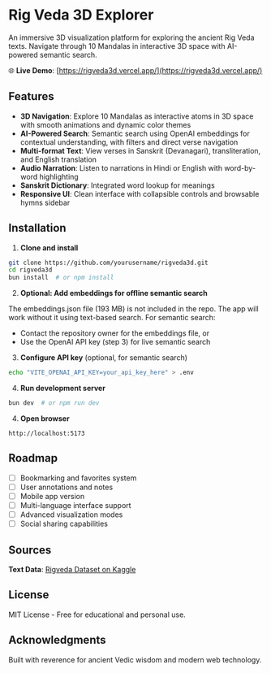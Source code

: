 # Rig Veda 3D Explorer

An immersive 3D visualization platform for exploring the ancient Rig Veda texts. Navigate through 10 Mandalas in interactive 3D space with AI-powered semantic search.

🌐 **Live Demo**: [https://rigveda3d.vercel.app/](https://rigveda3d.vercel.app/)

## Features

- **3D Navigation**: Explore 10 Mandalas as interactive atoms in 3D space with smooth animations and dynamic color themes
- **AI-Powered Search**: Semantic search using OpenAI embeddings for contextual understanding, with filters and direct verse navigation
- **Multi-format Text**: View verses in Sanskrit (Devanagari), transliteration, and English translation
- **Audio Narration**: Listen to narrations in Hindi or English with word-by-word highlighting
- **Sanskrit Dictionary**: Integrated word lookup for meanings
- **Responsive UI**: Clean interface with collapsible controls and browsable hymns sidebar

## Installation

1. **Clone and install**

```bash
git clone https://github.com/yourusername/rigveda3d.git
cd rigveda3d
bun install  # or npm install
```

2. **Optional: Add embeddings for offline semantic search**

The embeddings.json file (193 MB) is not included in the repo. The app will work without it using text-based search. For semantic search:
- Contact the repository owner for the embeddings file, or
- Use the OpenAI API key (step 3) for live semantic search

3. **Configure API key** (optional, for semantic search)

```bash
echo "VITE_OPENAI_API_KEY=your_api_key_here" > .env
```

4. **Run development server**

```bash
bun dev  # or npm run dev
```

4. **Open browser**

```
http://localhost:5173
```

## Roadmap

- [ ] Bookmarking and favorites system
- [ ] User annotations and notes
- [ ] Mobile app version
- [ ] Multi-language interface support
- [ ] Advanced visualization modes
- [ ] Social sharing capabilities

## Sources

**Text Data**: [Rigveda Dataset on Kaggle](https://www.kaggle.com/datasets/varunrajuvangar/rigved-all-sukta-verses-and-meaning-dataset)

## License

MIT License - Free for educational and personal use.

## Acknowledgments

Built with reverence for ancient Vedic wisdom and modern web technology.
